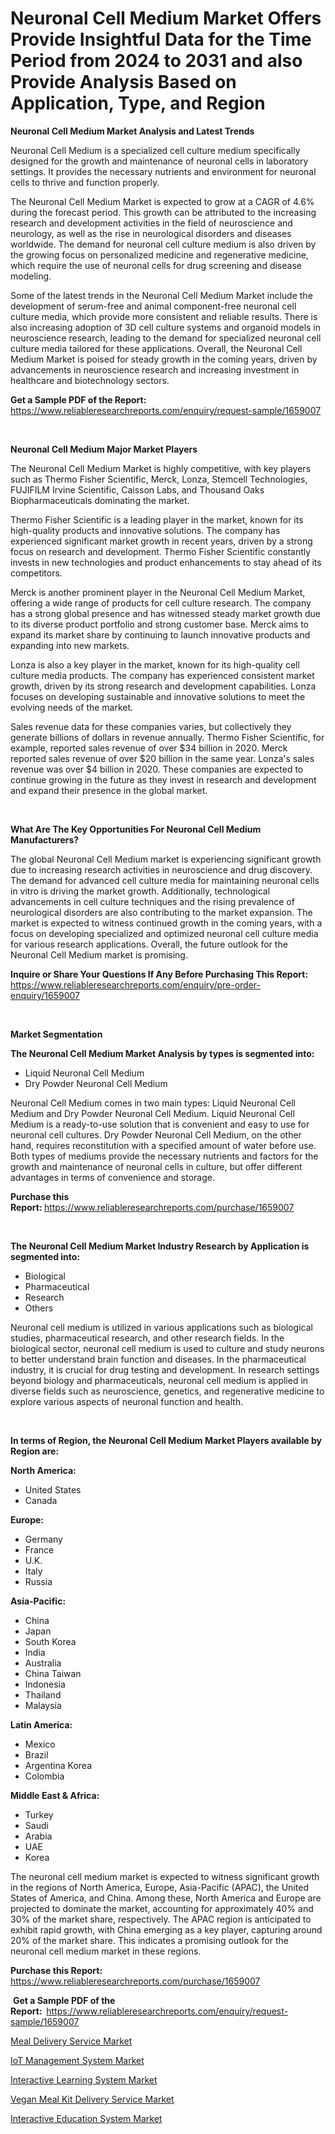 <p><h1>Neuronal Cell Medium Market Offers Provide Insightful Data for the Time Period from 2024 to 2031 and also Provide Analysis Based on Application, Type, and Region</h1></p><p><strong>Neuronal Cell Medium Market Analysis and Latest Trends</strong></p>
<p><p>Neuronal Cell Medium is a specialized cell culture medium specifically designed for the growth and maintenance of neuronal cells in laboratory settings. It provides the necessary nutrients and environment for neuronal cells to thrive and function properly.</p><p>The Neuronal Cell Medium Market is expected to grow at a CAGR of 4.6% during the forecast period. This growth can be attributed to the increasing research and development activities in the field of neuroscience and neurology, as well as the rise in neurological disorders and diseases worldwide. The demand for neuronal cell culture medium is also driven by the growing focus on personalized medicine and regenerative medicine, which require the use of neuronal cells for drug screening and disease modeling.</p><p>Some of the latest trends in the Neuronal Cell Medium Market include the development of serum-free and animal component-free neuronal cell culture media, which provide more consistent and reliable results. There is also increasing adoption of 3D cell culture systems and organoid models in neuroscience research, leading to the demand for specialized neuronal cell culture media tailored for these applications. Overall, the Neuronal Cell Medium Market is poised for steady growth in the coming years, driven by advancements in neuroscience research and increasing investment in healthcare and biotechnology sectors.</p></p>
<p><strong>Get a Sample PDF of the Report:&nbsp;</strong> <a href="https://www.reliableresearchreports.com/enquiry/request-sample/1659007">https://www.reliableresearchreports.com/enquiry/request-sample/1659007</a></p>
<p>&nbsp;</p>
<p><strong>Neuronal Cell Medium Major Market Players</strong></p>
<p><p>The Neuronal Cell Medium Market is highly competitive, with key players such as Thermo Fisher Scientific, Merck, Lonza, Stemcell Technologies, FUJIFILM Irvine Scientific, Caisson Labs, and Thousand Oaks Biopharmaceuticals dominating the market. </p><p>Thermo Fisher Scientific is a leading player in the market, known for its high-quality products and innovative solutions. The company has experienced significant market growth in recent years, driven by a strong focus on research and development. Thermo Fisher Scientific constantly invests in new technologies and product enhancements to stay ahead of its competitors. </p><p>Merck is another prominent player in the Neuronal Cell Medium Market, offering a wide range of products for cell culture research. The company has a strong global presence and has witnessed steady market growth due to its diverse product portfolio and strong customer base. Merck aims to expand its market share by continuing to launch innovative products and expanding into new markets.</p><p>Lonza is also a key player in the market, known for its high-quality cell culture media products. The company has experienced consistent market growth, driven by its strong research and development capabilities. Lonza focuses on developing sustainable and innovative solutions to meet the evolving needs of the market.</p><p>Sales revenue data for these companies varies, but collectively they generate billions of dollars in revenue annually. Thermo Fisher Scientific, for example, reported sales revenue of over $34 billion in 2020. Merck reported sales revenue of over $20 billion in the same year. Lonza's sales revenue was over $4 billion in 2020. These companies are expected to continue growing in the future as they invest in research and development and expand their presence in the global market.</p></p>
<p>&nbsp;</p>
<p><strong>What Are The Key Opportunities For Neuronal Cell Medium Manufacturers?</strong></p>
<p><p>The global Neuronal Cell Medium market is experiencing significant growth due to increasing research activities in neuroscience and drug discovery. The demand for advanced cell culture media for maintaining neuronal cells in vitro is driving the market growth. Additionally, technological advancements in cell culture techniques and the rising prevalence of neurological disorders are also contributing to the market expansion. The market is expected to witness continued growth in the coming years, with a focus on developing specialized and optimized neuronal cell culture media for various research applications. Overall, the future outlook for the Neuronal Cell Medium market is promising.</p></p>
<p><strong>Inquire or Share Your Questions If Any Before Purchasing This Report:</strong> <a href="https://www.reliableresearchreports.com/enquiry/pre-order-enquiry/1659007">https://www.reliableresearchreports.com/enquiry/pre-order-enquiry/1659007</a></p>
<p>&nbsp;</p>
<p><strong>Market Segmentation</strong></p>
<p><strong>The Neuronal Cell Medium Market Analysis by types is segmented into:</strong></p>
<p><ul><li>Liquid Neuronal Cell Medium</li><li>Dry Powder Neuronal Cell Medium</li></ul></p>
<p><p>Neuronal Cell Medium comes in two main types: Liquid Neuronal Cell Medium and Dry Powder Neuronal Cell Medium. Liquid Neuronal Cell Medium is a ready-to-use solution that is convenient and easy to use for neuronal cell cultures. Dry Powder Neuronal Cell Medium, on the other hand, requires reconstitution with a specified amount of water before use. Both types of mediums provide the necessary nutrients and factors for the growth and maintenance of neuronal cells in culture, but offer different advantages in terms of convenience and storage.</p></p>
<p><strong>Purchase this Report:&nbsp;</strong><a href="https://www.reliableresearchreports.com/purchase/1659007">https://www.reliableresearchreports.com/purchase/1659007</a></p>
<p>&nbsp;</p>
<p><strong>The Neuronal Cell Medium Market Industry Research by Application is segmented into:</strong></p>
<p><ul><li>Biological</li><li>Pharmaceutical</li><li>Research</li><li>Others</li></ul></p>
<p><p>Neuronal cell medium is utilized in various applications such as biological studies, pharmaceutical research, and other research fields. In the biological sector, neuronal cell medium is used to culture and study neurons to better understand brain function and diseases. In the pharmaceutical industry, it is crucial for drug testing and development. In research settings beyond biology and pharmaceuticals, neuronal cell medium is applied in diverse fields such as neuroscience, genetics, and regenerative medicine to explore various aspects of neuronal function and health.</p></p>
<p>&nbsp;</p>
<p><strong>In terms of Region, the Neuronal Cell Medium Market Players available by Region are:</strong></p>
<p>
    <p> <strong> North America: </strong>
        <ul>
            <li>United States</li>
            <li>Canada</li>
        </ul>
        </p> 
    <p> <strong> Europe: </strong>
        <ul>
            <li>Germany</li>
            <li>France</li>
            <li>U.K.</li>
            <li>Italy</li>
            <li>Russia</li>
        </ul>
        </p> 
    <p> <strong> Asia-Pacific: </strong>
        <ul>
            <li>China</li>
            <li>Japan</li>
            <li>South Korea</li>
            <li>India</li>
            <li>Australia</li>
            <li>China Taiwan</li>
            <li>Indonesia</li>
            <li>Thailand</li>
            <li>Malaysia</li>
        </ul>
        </p> 
    <p> <strong> Latin America: </strong>
        <ul>
            <li>Mexico</li>
            <li>Brazil</li>
            <li>Argentina Korea</li>
            <li>Colombia</li>
        </ul>
        </p> 
    <p> <strong> Middle East & Africa: </strong>
        <ul>
            <li>Turkey</li>
            <li>Saudi</li>
            <li>Arabia</li>
            <li>UAE</li>
            <li>Korea</li>
        </ul>
    </p>
    </p>
<p><p>The neuronal cell medium market is expected to witness significant growth in the regions of North America, Europe, Asia-Pacific (APAC), the United States of America, and China. Among these, North America and Europe are projected to dominate the market, accounting for approximately 40% and 30% of the market share, respectively. The APAC region is anticipated to exhibit rapid growth, with China emerging as a key player, capturing around 20% of the market share. This indicates a promising outlook for the neuronal cell medium market in these regions.</p></p>
<p><strong>Purchase this Report: </strong><a href="https://www.reliableresearchreports.com/purchase/1659007">https://www.reliableresearchreports.com/purchase/1659007</a></p>
<p>&nbsp;<strong>Get a Sample PDF of the Report:&nbsp;&nbsp;</strong><a href="https://www.reliableresearchreports.com/enquiry/request-sample/1659007">https://www.reliableresearchreports.com/enquiry/request-sample/1659007</a></p>
<p><strong></strong></p>
<p><p><a href="https://medium.com/p/aa612ca73d12/edit">Meal Delivery Service Market</a></p><p><a href="https://medium.com/p/9e3cff4e673f/edit">IoT Management System Market</a></p><p><a href="https://medium.com/p/344bc9aeaa59/edit">Interactive Learning System Market</a></p><p><a href="https://medium.com/p/d17f8b1e01e9/edit">Vegan Meal Kit Delivery Service Market</a></p><p><a href="https://medium.com/p/bf1bf3a4b672/edit">Interactive Education System Market</a></p></p>